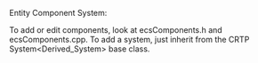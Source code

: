 Entity Component System:

To add or edit components, look at ecsComponents.h and ecsComponents.cpp.
To add a system, just inherit from the CRTP System<Derived_System> base
class.